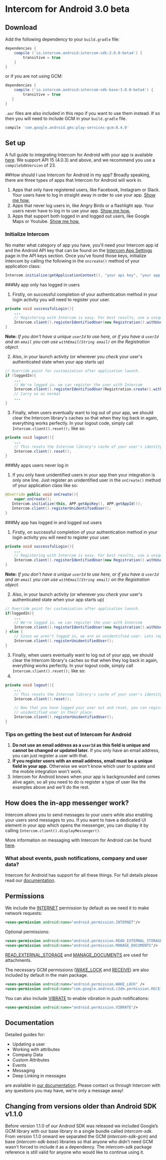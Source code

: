 # Intercom for Android 3.0 beta

## Download

Add the following dependency to your `build.gradle` file:

```gradle
dependencies {
    compile ('io.intercom.android:intercom-sdk:3.0.0-beta4') {
        transitive = true
    }
}
```

or if you are not using GCM:

```gradle
dependencies {
	compile ('io.intercom.android:intercom-sdk-base:3.0.0-beta4') {
        transitive = true
   }
}
```

`.aar` files are also included in this repo if you want to use them instead. If so then you will need to include GCM in your `build.gradle` file.

```gradle
compile 'com.google.android.gms:play-services-gcm:8.4.0'
```

## Set up

A full guide to integrating Intercom for Android with your app is available [here](http://docs.intercom.io/Install-on-your-mobile-product/installing-intercom-for-android). 
We support API 15 (4.0.3) and above, and we recommend you use a `compileSdkVersion` of 23.


##How should I use Intercom for Android in my app?
Broadly speaking, there are three types of apps that Intercom for Android will work in.

1. Apps that only have registered users, like Facebook, Instagram or Slack. Your users have to log in straight away in order to use your app. [Show me how.](https://github.com/intercom/intercom-android#my-app-only-has-logged-in-users)
2. Apps that never log users in, like Angry Birds or a flashlight app. Your users never have to log in to use your app. [Show me how.](https://github.com/intercom/intercom-android#my-apps-users-never-log-in)
3. Apps that support both logged in and logged out users, like Google Maps or Youtube. [Show me how.](https://github.com/intercom/intercom-android#my-app-has-logged-in-and-logged-out-users)

### Initialize Intercom
No matter what category of app you have, you'll need your Intercom app id and the Android API key that can be found on the [Intercom App Settings](https://app.intercom.io/) page in the API keys section. Once you've found those keys, initialize Intercom by calling the following in the `oncreate()` method of your application class:

```java
Intercom.initialize(getApplicationContext(), "your api key", "your app id");
```

###My app only has logged in users
1. Firstly, on successful completion of your authentication method in your login activity you will need to register your user.


```java
private void successfulLogin(){
	...
	// Registering with Intercom is easy. For best results, use a unique user_id if you have one.
	Intercom.client().registerIdentifiedUser(new Registration().withUserId("123456"));
}
```

**Note:** _If you don't have a unique `userId` to use here, or if you have a `userId` and an `email` you can use `withEmail(String email)` on the Registration object._

2. Also, in your launch activity (or wherever you _check_ your user's authenticated state when your app starts up)

```java
// Override point for customization after application launch.
if (loggedIn){
	...
	// We're logged in, we can register the user with Intercom
	Intercom.client().registerIdentifiedUser(Registration.create().withUserId("123456"));
	// Carry on as normal
	...
}
```

3. Finally, when users eventually want to log out of your app, we should clear the Intercom library's caches so that when they log back in again, everything works perfectly. In your logout code, simply call `Intercom.client().reset();` like so:

```java
private void logout(){
	...
	// This resets the Intercom library's cache of your user's identity and wipes the slate clean.
	Intercom.client().reset();
}
```		


###My apps users never log in

1. If you only have unidentified users in your app then your integration is only one line. Just register an unidentified user in the `onCreate()` method of your application class like so:

```java
@Override public void onCreate(){
	super.onCreate();
   Intercom.initialize(this, APP.getApiKey(), APP.getAppId());
   Intercom.client().registerUnidentifiedUser();
}
```


###My app has logged in and logged out users

1. Firstly, on successful completion of your authentication method in your login activity you will need to register your user.

```java
private void successfulLogin(){
	...
	// Registering with Intercom is easy. For best results, use a unique user_id if you have one.
	Intercom.client().registerIdentifiedUser(new Registration().withUserId("123456"));
}
```
**Note:** _If you don't have a unique `userId` to use here, or if you have a `userId` and an `email` you can use `withEmail(String email)` on the Registration object._

2. Also, in your launch activity (or wherever you _check_ your user's authenticated state when your app starts up)

```java
// Override point for customization after application launch.
if(loggedIn){
	...
	// We're logged in, we can register the user with Intercom
	Intercom.client().registerIdentifiedUser(new Registration().withUserId("123456"));
} else {
	// Since we aren't logged in, we are an unidentified user. Lets register.
	Intercom.client().registerUnidentifiedUser();		
}
```

3. Finally, when users eventually want to log out of your app, we should clear the Intercom library's caches so that when they log back in again, everything works perfectly. In your logout code, simply call `Intercom.client().reset();` like so:
4. 
```java
private void logout(){
	...
	// This resets the Intercom library's cache of your user's identity and wipes the slate clean.
	Intercom.client().reset();

	// Now that you have logged your user out and reset, you can register a new
	// unidentified user in their place.
	Intercom.client().registerUnidentifiedUser();
}
```

### Tips on getting the best out of Intercom for Android

1. **Do not use an email address as a `userId` as this field is unique and cannot be changed or updated later.** If you only have an email address, you can just register a user with that.
2. **If you register users with an email address, email must be a unique field in your app.** Otherwise we won't know which user to update and the mobile integration won't work.
3. Intercom for Android knows when your app is backgrounded and comes alive again, so all you need to do is register a type of user like the examples above and we'll do the rest.

## How does the in-app messenger work?

Intercom allows you to send messages to your users while also enabling your users send messages to you. If you want to have a dedicated UI element in your app which opens the messenger, you can display it by calling `Intercom.client().displayMessenger()`. 

More information on messaging with Intercom for Android can be found [here](http://docs.intercom.io/Install-on-your-mobile-product/configuring-intercom-for-android#messaging).

### What about events, push notifications, company and user data?

Intercom for Android has support for all these things. For full details please read our [documentation](http://docs.intercom.io/Install-on-your-mobile-product/configuring-intercom-for-android).


## Permissions

We include the [INTERNET](http://developer.android.com/reference/android/Manifest.permission.html#INTERNET) permission by default as we need it to make network requests:

```xml
<uses-permission android:name="android.permission.INTERNET"/>
```  

Optional permissions:

```xml
<uses-permission android:name="android.permission.READ_EXTERNAL_STORAGE"/>
<uses-permission android:name="android.permission.MANAGE_DOCUMENTS"/>
```

[READ\_EXTERNAL\_STORAGE](http://developer.android.com/reference/android/Manifest.permission.html#READ_EXTERNAL_STORAGE) and [MANAGE_DOCUMENTS](http://developer.android.com/reference/android/Manifest.permission.html#MANAGE_DOCUMENTS) are used for attachments.

The necessary GCM permissions ([WAKE_LOCK](http://developer.android.com/reference/android/Manifest.permission.html#WAKE_LOCK) and [RECEIVE](https://developer.android.com/google/gcm/client.html#manifest)) are also included by default in the main package.

```xml
<uses-permission android:name="android.permission.WAKE_LOCK" />
<uses-permission android:name="com.google.android.c2dm.permission.RECEIVE" />
```

You can also include [VIBRATE](http://developer.android.com/reference/android/Manifest.permission.html#VIBRATE) to enable vibration in push notifications:

```xml
<uses-permission android:name="android.permission.VIBRATE"/>
```

## Documentation

Detailed guides for:

- Updating a user
- Working with attributes
- Company Data
- Custom Attributes
- Events
- Messaging
- Deep Linking in messages

are available in [our documentation](https://docs.intercom.io/install-on-your-product-or-site/quick-install/install-intercom-on-your-android-app). Please contact us through Intercom with any questions you may have, we're only a message away!

## Changing from versions older than Android SDK v1.1.0

Before version 1.1.0 of our Android SDK was released we included Google’s GCM library with our base library in a single bundle called *intercom-sdk*. From version 1.1.0 onward we separated the GCM (*intercom-sdk-gcm*) and base (*intercom-sdk-base*) libraries so that anyone who didn’t need GCM wasn't forced to include it as a dependency. The *intercom-sdk* package reference is still valid for anyone who would like to continue using it.
